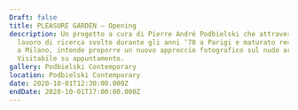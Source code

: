 ```yaml
---
Draft: false
title: PLEASURE GARDEN — Opening
description: Un progetto a cura di Pierre André Podbielski che attraverso un
  lavoro di ricerca svolto durante gli anni ‘70 a Parigi e maturato recentemente
  a Milano, intende proporre un nuovo approccio fotografico sul nudo artistico.
  Visitabile su appuntamento.
gallery: Podbielski Contemporary
location: Podbielski Contemporary
date: 2020-10-01T12:30:00.000Z
endDate: 2020-10-01T17:00:00.000Z
---
```

